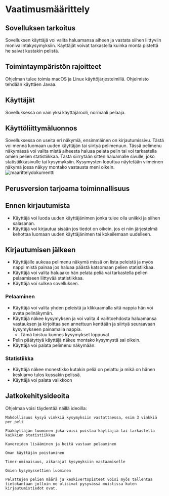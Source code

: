 # Vaatimusmäärittely #
## Sovelluksen tarkoitus ##

Sovelluksen käyttäjä voi valita haluamansa aiheen ja vastata siihen liittyviin monivalintakysymyksiin. Käyttäjät voivat tarkastella kuinka monta pistettä he saivat kustakin pelistä. 

## Toimintaympäristön rajoitteet ##
Ohjelman tulee toimia macOS ja Linux käyttöjärjestelmillä.
Ohjelmisto tehdään käyttäen Javaa.

## Käyttäjät ##
Sovelluksessa on vain yksi käyttäjärooli, normaali pelaaja. 

## Käyttöliittymäluonnos ##
Sovelluksessa on useita eri näkymiä, ensimmäinen on kirjautumissivu. Tästä voi mennä luomaan uuden käyttäjän tai siirtyä pelimenuun. Tässä pelimenu näkymässä voi valita mistä aiheesta haluaa pelata pelin tai
voi tarkastella omien pelien statistiikkaa. Tästä siirrytään sitten haluamalle sivulle, joko statistiikkasivulle tai kysymyksiin. Kysymysten loputtua näytetään viimeinen näkymä jossa näkyy montako vastausta meni oikein.
![maarittelydokumentti](https://user-images.githubusercontent.com/80842633/112718011-f77b0400-8ef8-11eb-9ef4-2fdcc7480d99.jpg)



## Perusversion tarjoama toiminnallisuus ##
## Ennen kirjautumista ##
- Käyttäjä voi luoda uuden käyttäjänimen jonka tulee olla uniikki ja siihen salasanan. 
- Käyttäjä voi kirjautua sisään jos tiedot on oikein, jos ei niin järjestelmä kehottaa luomaan uuden käyttäjänimen tai kokeilemaan uudelleen.

## Kirjautumisen jälkeen ##
- Käyttäjälle aukeaa pelimenu näkymä missä on lista peleistä ja myös nappi mistä painaa jos haluaa päästä katsomaan pelien statistiikkaa. 
- Käyttäjä voi valita haluaako hän pelata peliä vai tarkastella pelien pelaamiseen liittyvää statistiikkaa. 
- Käyttäjä voi sulkea sovelluksen.

### Pelaaminen ###
- Käyttäjä voi valita yhden peleistä ja klikkaamalla sitä nappia hän voi avata pelinäkymän. 
- Käyttäjä näkee kysymyksen ja voi valita 4 vaihtoehdosta haluamansa vastauksen ja kirjoittaa sen annettuun kenttään ja siirtyä seuraavaan kysymykseen painamalla nappia.
	- Tämä toistuu kunnes kysymykset loppuvat
- Pelin päätyttyä käyttäjä näkee montako kysymystä sai oikein.
- Käyttäjä voi palata pelimenu näkymään. 

### Statistiikka ###
- Käyttäjä näkee monestikko kutakin peliä on pelattu ja mikä on hänen keskiarvo tulos kussakin pelissä.
- Käyttäjä voi palata valikkoon

## Jatkokehitysideoita ##
Ohjelmaa voisi täydentää näillä ideoilla:
	
	Mahdollisuus kysyä vinkkiä kysymyksiin vastattaessa, esim 3 vinkkiä per peli
	
	Pääkäyttäjän luominen joka voisi poistaa käyttäjiä tai tarkastella kaikkien statistiikkaa
	
	Kavereiden lisääminen ja heitä vastaan pelaaminen
	
	Oman käyttäjän poistaminen
	
	Timer-ominaisuus, aikarajat kysymyksiin vastaamiselle
	
	Omien kysymyssettien luominen
	
	Pelattujen pelien määrä ja keskivertopisteet voisi myös tallentaa tietokantaan jolloin ne olisivat pysyvässä muistissa kuten kirjautumistiedot ovat.
